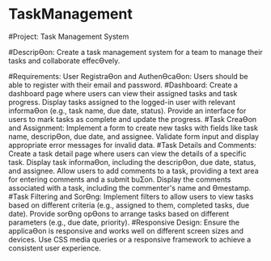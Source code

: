 # TaskManagement

#Project: Task Management System

#DescripƟon:
Create a task management system for a team to manage their tasks and collaborate effecƟvely.

#Requirements:
User RegistraƟon and AuthenƟcaƟon:
Users should be able to register with their email and password.
#Dashboard:
Create a dashboard page where users can view their assigned tasks and task progress.
Display tasks assigned to the logged-in user with relevant informaƟon (e.g., task name, due date,
status).
Provide an interface for users to mark tasks as complete and update the progress.
#Task CreaƟon and Assignment:
Implement a form to create new tasks with fields like task name, descripƟon, due date, and
assignee.
Validate form input and display appropriate error messages for invalid data.
#Task Details and Comments:
Create a task detail page where users can view the details of a specific task.
Display task informaƟon, including the descripƟon, due date, status, and assignee.
Allow users to add comments to a task, providing a text area for entering comments and a submit
buƩon.
Display the comments associated with a task, including the commenter's name and Ɵmestamp.
#Task Filtering and SorƟng:
Implement filters to allow users to view tasks based on different criteria (e.g., assigned to them,
completed tasks, due date).
Provide sorƟng opƟons to arrange tasks based on different parameters (e.g., due date, priority).
#Responsive Design:
Ensure the applicaƟon is responsive and works well on different screen sizes and devices.
Use CSS media queries or a responsive framework to achieve a consistent user experience.
